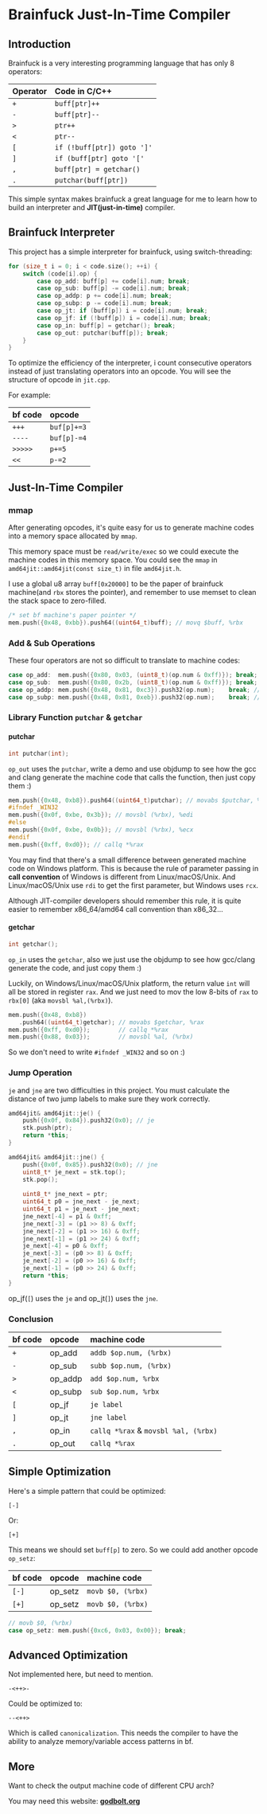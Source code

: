 # Brainfuck Just-In-Time Compiler

## __Introduction__

Brainfuck is a very interesting programming language that has only 8 operators:

|Operator|Code in C/C++|
|:----|:----|
|`+`|`buff[ptr]++`|
|`-`|`buff[ptr]--`|
|`>`|`ptr++`|
|`<`|`ptr--`|
|`[`|`if (!buff[ptr]) goto ']'`|
|`]`|`if (buff[ptr] goto '['`|
|`,`|`buff[ptr] = getchar()`|
|`.`|`putchar(buff[ptr])`|

This simple syntax makes brainfuck a great language for me to learn how to build an interpreter and __JIT(just-in-time)__ compiler.

## __Brainfuck Interpreter__

This project has a simple interpreter for brainfuck,
using switch-threading:

```C++
for (size_t i = 0; i < code.size(); ++i) {
    switch (code[i].op) {
        case op_add: buff[p] += code[i].num; break;
        case op_sub: buff[p] -= code[i].num; break;
        case op_addp: p += code[i].num; break;
        case op_subp: p -= code[i].num; break;
        case op_jt: if (buff[p]) i = code[i].num; break;
        case op_jf: if (!buff[p]) i = code[i].num; break;
        case op_in: buff[p] = getchar(); break;
        case op_out: putchar(buff[p]); break;
    }
}
```

To optimize the efficiency of the interpreter,
i count consecutive operators instead of just translating operators into an opcode.
You will see the structure of opcode in `jit.cpp`.

For example:

|bf code|opcode|
|:----|:----|
|`+++`|`buf[p]+=3`|
|`----`|`buf[p]-=4`|
|`>>>>>`|`p+=5`|
|`<<`|`p-=2`|

## __Just-In-Time Compiler__

### __mmap__

After generating opcodes,
it's quite easy for us to generate machine codes into a memory space allocated by `mmap`.

This memory space must be `read/write/exec` so we could execute the machine codes in this memory space.
You could see the `mmap` in `amd64jit::amd64jit(const size_t)` in file `amd64jit.h`.

I use a global u8 array `buff[0x20000]` to be the paper of brainfuck machine(and `rbx` stores the pointer),
and remember to use memset to clean the stack space to zero-filled.

```C++
/* set bf machine's paper pointer */
mem.push({0x48, 0xbb}).push64((uint64_t)buff); // movq $buff, %rbx
```

### __Add & Sub Operations__

These four operators are not so difficult to translate to machine codes:

```C++
case op_add:  mem.push({0x80, 0x03, (uint8_t)(op.num & 0xff)}); break; // addb $op.num, (%rbx)
case op_sub:  mem.push({0x80, 0x2b, (uint8_t)(op.num & 0xff)}); break; // subb $op.num, (%rbx)
case op_addp: mem.push({0x48, 0x81, 0xc3}).push32(op.num);    break; // add $op.num, %rbx
case op_subp: mem.push({0x48, 0x81, 0xeb}).push32(op.num);    break; // sub $op.num, %rbx
```

### __Library Function `putchar` & `getchar`__

#### __putchar__

```C++
int putchar(int);
```

`op_out` uses the `putchar`,
write a demo and use objdump to see how the gcc and clang generate the machine code that calls the function,
then just copy them :)

```C++
mem.push({0x48, 0xb8}).push64((uint64_t)putchar); // movabs $putchar, %rax
#ifndef _WIN32
mem.push({0x0f, 0xbe, 0x3b}); // movsbl (%rbx), %edi
#else
mem.push({0x0f, 0xbe, 0x0b}); // movsbl (%rbx), %ecx
#endif
mem.push({0xff, 0xd0}); // callq *%rax
```

You may find that there's a small difference between generated machine code on Windows platform.
This is because the rule of parameter passing in __call convention__ of Windows is different from Linux/macOS/Unix.
And Linux/macOS/Unix use `rdi` to get the first parameter, but Windows uses `rcx`.

Although JIT-compiler developers should remember this rule,
it is quite easier to remember x86_64/amd64 call convention than x86_32...

#### __getchar__

```C++
int getchar();
```

`op_in` uses the `getchar`,
also we just use the objdump to see how gcc/clang generate the code,
and just copy them :)

Luckily, on Windows/Linux/macOS/Unix platform, the return value `int` will all be stored in register `rax`. And we just need to mov the low 8-bits of `rax` to `rbx[0]` (aka `movsbl %al,(%rbx)`).

```C++
mem.push({0x48, 0xb8})
   .push64((uint64_t)getchar); // movabs $getchar, %rax
mem.push({0xff, 0xd0});        // callq *%rax
mem.push({0x88, 0x03});        // movsbl %al, (%rbx)
```

So we don't need to write `#ifndef _WIN32` and so on :)

### __Jump Operation__

`je` and `jne` are two difficulties in this project.
You must calculate the distance of two jump labels to make sure they work correctly.

```C++
amd64jit& amd64jit::je() {
    push({0x0f, 0x84}).push32(0x0); // je
    stk.push(ptr);
    return *this;
}

amd64jit& amd64jit::jne() {
    push({0x0f, 0x85}).push32(0x0); // jne
    uint8_t* je_next = stk.top();
    stk.pop();
    
    uint8_t* jne_next = ptr;
    uint64_t p0 = jne_next - je_next;
    uint64_t p1 = je_next - jne_next;
    jne_next[-4] = p1 & 0xff;
    jne_next[-3] = (p1 >> 8) & 0xff;
    jne_next[-2] = (p1 >> 16) & 0xff;
    jne_next[-1] = (p1 >> 24) & 0xff;
    je_next[-4] = p0 & 0xff;
    je_next[-3] = (p0 >> 8) & 0xff;
    je_next[-2] = (p0 >> 16) & 0xff;
    je_next[-1] = (p0 >> 24) & 0xff;
    return *this;
}
```

op_jf(`[`) uses the `je` and op_jt(`]`) uses the `jne`.

### __Conclusion__

|bf code|opcode|machine code|
|:----|:----|:----|
|`+`|op_add|`addb $op.num, (%rbx)`|
|`-`|op_sub|`subb $op.num, (%rbx)`|
|`>`|op_addp|`add $op.num, %rbx`|
|`<`|op_subp|`sub $op.num, %rbx`|
|`[`|op_jf|`je label`|
|`]`|op_jt|`jne label`|
|`,`|op_in|`callq *%rax` & `movsbl %al, (%rbx)`|
|`.`|op_out|`callq *%rax`|

## __Simple Optimization__

Here's a simple pattern that could be optimized:

```bf
[-]
```

Or:

```bf
[+]
```

This means we should set `buff[p]` to zero.
So we could add another opcode `op_setz`:

|bf code|opcode|machine code|
|:----|:----|:----|
|`[-]`|op_setz|`movb $0, (%rbx)`|
|`[+]`|op_setz|`movb $0, (%rbx)`|

```c++
// movb $0, (%rbx)
case op_setz: mem.push({0xc6, 0x03, 0x00}); break;
```

## Advanced Optimization

Not implemented here, but need to mention.

```bf
-<++>-
```

Could be optimized to:

```bf
--<++>
```

Which is called `canonicalization`. This needs the compiler to have the ability to analyze memory/variable access patterns in bf.

## __More__

Want to check the output machine code of different CPU arch?

You may need this website: [__godbolt.org__](https://godbolt.org/)
